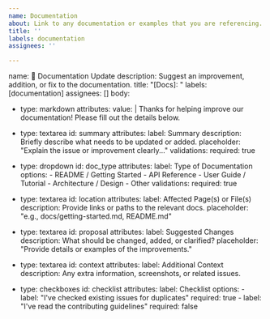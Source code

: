 ```yaml
---
name: Documentation
about: Link to any documentation or examples that you are referencing.
title: ''
labels: documentation
assignees: ''

---
```


name: 📝 Documentation Update
description: Suggest an improvement, addition, or fix to the documentation.
title: "[Docs]: "
labels: [documentation]
assignees: []
body:
  - type: markdown
    attributes:
      value: |
        Thanks for helping improve our documentation! Please fill out the details below.
  
  - type: textarea
    id: summary
    attributes:
      label: Summary
      description: Briefly describe what needs to be updated or added.
      placeholder: "Explain the issue or improvement clearly..."
    validations:
      required: true

  - type: dropdown
    id: doc_type
    attributes:
      label: Type of Documentation
      options:
        - README / Getting Started
        - API Reference
        - User Guide / Tutorial
        - Architecture / Design
        - Other
    validations:
      required: true

  - type: textarea
    id: location
    attributes:
      label: Affected Page(s) or File(s)
      description: Provide links or paths to the relevant docs.
      placeholder: "e.g., docs/getting-started.md, README.md"
  
  - type: textarea
    id: proposal
    attributes:
      label: Suggested Changes
      description: What should be changed, added, or clarified?
      placeholder: "Provide details or examples of the improvements."
  
  - type: textarea
    id: context
    attributes:
      label: Additional Context
      description: Any extra information, screenshots, or related issues.
  
  - type: checkboxes
    id: checklist
    attributes:
      label: Checklist
      options:
        - label: "I've checked existing issues for duplicates"
          required: true
        - label: "I've read the contributing guidelines"
          required: false
